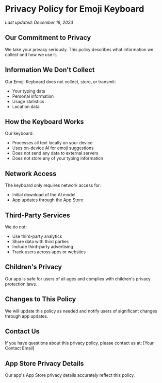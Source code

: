 # Privacy Policy for Emoji Keyboard

*Last updated: December 18, 2023*

## Our Commitment to Privacy

We take your privacy seriously. This policy describes what information we collect and how we use it.

## Information We Don't Collect

Our Emoji Keyboard does not collect, store, or transmit:
- Your typing data
- Personal information
- Usage statistics
- Location data

## How the Keyboard Works

Our keyboard:
- Processes all text locally on your device
- Uses on-device AI for emoji suggestions
- Does not send any data to external servers
- Does not store any of your typing information

## Network Access

The keyboard only requires network access for:
- Initial download of the AI model
- App updates through the App Store

## Third-Party Services

We do not:
- Use third-party analytics
- Share data with third parties
- Include third-party advertising
- Track users across apps or websites

## Children's Privacy

Our app is safe for users of all ages and complies with children's privacy protection laws.

## Changes to This Policy

We will update this policy as needed and notify users of significant changes through app updates.

## Contact Us

If you have questions about this privacy policy, please contact us at:
[Your Contact Email]

## App Store Privacy Details

Our app's App Store privacy details accurately reflect this policy.
